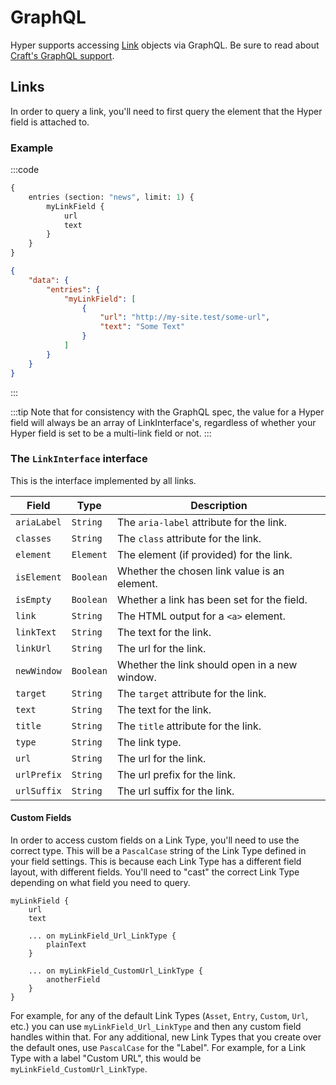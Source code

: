 # GraphQL
Hyper supports accessing [Link](docs:developer/link) objects via GraphQL. Be sure to read about [Craft's GraphQL support](https://craftcms.com/docs/4.x/graphql.html).

## Links
In order to query a link, you'll need to first query the element that the Hyper field is attached to.

### Example

:::code
```graphql GraphQL
{
    entries (section: "news", limit: 1) {
        myLinkField {
            url
            text
        }
    }
}
```

```json JSON Response
{
    "data": {
        "entries": {
            "myLinkField": [
                {
                    "url": "http://my-site.test/some-url",
                    "text": "Some Text"
                }
            ]
        }
    }
}
```
:::

:::tip
Note that for consistency with the GraphQL spec, the value for a Hyper field will always be an array of LinkInterface's, regardless of whether your Hyper field is set to be a multi-link field or not.
:::

### The `LinkInterface` interface
This is the interface implemented by all links.

| Field | Type | Description
| - | - | -
| `ariaLabel`| `String` | The `aria-label` attribute for the link.
| `classes`| `String` | The `class` attribute for the link.
| `element`| `Element` | The element (if provided) for the link.
| `isElement`| `Boolean` | Whether the chosen link value is an element.
| `isEmpty`| `Boolean` | Whether a link has been set for the field.
| `link`| `String` | The HTML output for a `<a>` element.
| `linkText`| `String` | The text for the link.
| `linkUrl`| `String` | The url for the link.
| `newWindow`| `Boolean` | Whether the link should open in a new window.
| `target`| `String` | The `target` attribute for the link.
| `text`| `String` | The text for the link.
| `title`| `String` | The `title` attribute for the link.
| `type`| `String` | The link type.
| `url`| `String` | The url for the link.
| `urlPrefix`| `String` | The url prefix for the link.
| `urlSuffix`| `String` | The url suffix for the link.

#### Custom Fields
In order to access custom fields on a Link Type, you'll need to use the correct type. This will be a `PascalCase` string of the Link Type defined in your field settings. This is because each Link Type has a different field layout, with different fields. You'll need to "cast" the correct Link Type depending on what field you need to query.

```gql
myLinkField {
    url
    text

    ... on myLinkField_Url_LinkType {
        plainText
    }

    ... on myLinkField_CustomUrl_LinkType {
        anotherField
    }
}
```

For example, for any of the default Link Types (`Asset`, `Entry`, `Custom`, `Url`, etc.) you can use `myLinkField_Url_LinkType` and then any custom field handles within that. For any additional, new Link Types that you create over the default ones, use `PascalCase` for the "Label". For example, for a Link Type with a label "Custom URL", this would be `myLinkField_CustomUrl_LinkType`.